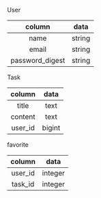 User

|column|data|
|:---:|:---:|
|name|string|
|email|string|
|password_digest|string|

Task

|column|data|
|:---:|:---:|
|title|text|
|content|text|
|user_id|bigint|

favorite

|column|data|
|:---:|:---:|
|user_id|integer|
|task_id|integer|

